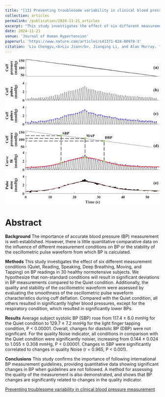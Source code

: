 ```yaml
---
title: "[13] Preventing troublesome variability in clinical blood pressure measurement"
collection: articles
permalink: /publication/2024-11-21_articles
excerpt: "This study investigates the effect of six different measurement conditions (Quiet, Reading, Speaking, Deep Breathing, Moving, and Tapping) on BP readings in 30 healthy normotensive subjects. We hypothesize that non-standard conditions will result in significant deviations in BP measurements compared to the Quiet condition.<br/><br/><img src='/images/JOHH.jpg'><br/>"
date: 2024-11-21
venue: 'Journal of Human Hypertension'
paperurl: 'https://www.nature.com/articles/s41371-024-00978-3' 
citation: 'Liu Chengyu,<b>Liu Jian</b>, Jianqing Li, and Alan Murray. "Preventing Troublesome Variability in Clinical Blood Pressure Measurement." Journal of Human Hypertension. (2024)'
---
```


![](/images/JOHH.jpg)

Abstract
==========
**Background**
The importance of accurate blood pressure (BP) measurement is well-established. However, there is little quantitative comparative data on the influence of different measurement conditions on BP or the stability of the oscillometric pulse waveform from which BP is calculated.

**Methods**
This study investigates the effect of six different measurement conditions (Quiet, Reading, Speaking, Deep Breathing, Moving, and Tapping) on BP readings in 30 healthy normotensive subjects. We hypothesize that non-standard conditions will result in significant deviations in BP measurements compared to the Quiet condition. Additionally, the quality and stability of the oscillometric waveform were assessed by evaluating the smoothness of the oscillometric pulse waveform characteristics during cuff deflation. Compared with the Quiet condition, all others resulted in significantly higher blood pressures, except for the respiratory condition, which resulted in significantly lower BPs. 

**Results**
Average subject systolic BP (SBP) rose from 117.4 ± 6.0 mmHg for the Quiet condition to 129.7 ± 7.2 mmHg for the light finger tapping condition, P < 0.00001. Overall, changes for diastolic BP (DBP) were not significant. For the quality Noise indicator, all conditions in comparison with the Quiet condition were significantly noisier, increasing from 0.144 ± 0.024 to 1.055 ± 0.308 mmHg, P < 0.00001. Changes in SBP were significantly correlated to changes in quality Noise (r = 0.965, P < 0.001). 

**Conclusions**
This study confirms the importance of following international BP measurement guidelines, providing quantitative data showing significant changes in BP when guidelines are not followed. A method for assessing the quality of the measurement is also demonstrated, and shows that BP changes are significantly related to changes in the quality indicator.

<dl>
	<script type="text/javascript" src="//cdn.plu.mx/widget-details.js"></script>
	<a href="https://plu.mx/plum/a/?doi=10.1038/s41371-024-00978-3" class="plumx-details" data-site="plum" data-hide-when-empty="true">Preventing troublesome variability in clinical blood pressure measurement</a>
</dl>

<dl>
	<script type="text/javascript" src="https://d1bxh8uas1mnw7.cloudfront.net/assets/embed.js"></script><div class="altmetric-embed" data-badge-type="donut" data-altmetric-id="159566645"></div>
</dl>
